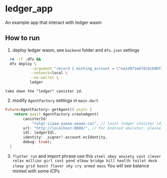 # ledger_app

An example app that interact with ledger wasm

## How to run
1. deploy ledger wasm, see `backend` folder and `dfx.json` settings
 ```bash
   rm -rf .dfx &&
   dfx deploy \
            --argument "record { minting_account = \"ea2d973e67dcbcb00f1cfb36d05d600eef68c7513c18dac8ef52d165c1d38c36\"; initial_values = vec { record { \"a32bf2912509d0561f3394009ba5b062ac3f607d6bf171f48841ebbc5005c82a\"; record { e8s = 18446744073709551615 } } }; max_message_size_bytes = null; transaction_window = null; archive_options = null; send_whitelist = vec {}}" \
            --network=local \
            --no-wallet \
            ledger
```
    take down the "ledger" canister id.

2. modify `AgentFactory` settings in `main.dart`
```dart
Future<AgentFactory> getAgent() async {
    return await AgentFactory.createAgent(
        canisterId:
            "rwlgt-iiaaa-aaaaa-aaaaa-cai", // local ledger canister id, should change accourdingly
        url: "http://localhost:8000/", // For Android emulator, please use 10.0.2.2 as endpoint
        idl: ledgerIdl,
        identity: _signer?.account.ecIdentity,
        debug: true);
  }

```

3. `flutter run` and import phrase
   use this 
   `steel obey anxiety vast clever relax million girl cost pond elbow bridge hill health toilet desk sleep grid boost flavor shy cry armed mass`
   You will see balance minted with some ICPs
